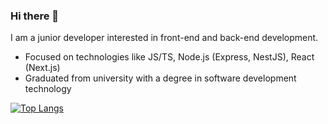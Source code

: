 ### Hi there 👋

I am a junior developer interested in front-end and back-end development.

- Focused on technologies like JS/TS, Node.js (Express, NestJS), React (Next.js)
- Graduated from university with a degree in software development technology

[![Top Langs](https://github-readme-stats.vercel.app/api/top-langs/?username=enspour&theme=dark)](https://github.com/anuraghazra/github-readme-stats)
